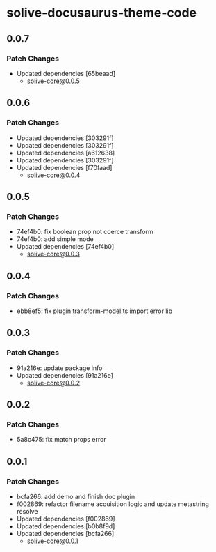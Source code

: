 # solive-docusaurus-theme-code

## 0.0.7

### Patch Changes

- Updated dependencies [65beaad]
  - solive-core@0.0.5

## 0.0.6

### Patch Changes

- Updated dependencies [303291f]
- Updated dependencies [303291f]
- Updated dependencies [a612638]
- Updated dependencies [303291f]
- Updated dependencies [f70faad]
  - solive-core@0.0.4

## 0.0.5

### Patch Changes

- 74ef4b0: fix boolean prop not coerce transform
- 74ef4b0: add simple mode
- Updated dependencies [74ef4b0]
  - solive-core@0.0.3

## 0.0.4

### Patch Changes

- ebb8ef5: fix plugin transform-model.ts import error lib

## 0.0.3

### Patch Changes

- 91a216e: update package info
- Updated dependencies [91a216e]
  - solive-core@0.0.2

## 0.0.2

### Patch Changes

- 5a8c475: fix match props error

## 0.0.1

### Patch Changes

- bcfa266: add demo and finish doc plugin
- f002869: refactor filename acquisition logic and update metastring resolve
- Updated dependencies [f002869]
- Updated dependencies [b0b8f9d]
- Updated dependencies [bcfa266]
  - solive-core@0.0.1
